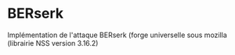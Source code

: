 ﻿# BERserk

Implémentation de l'attaque BERserk (forge universelle sous mozilla (librairie NSS version 3.16.2)